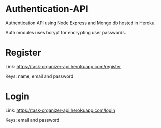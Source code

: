 # Authentication-API
Authentication API using Node Express and Mongo db hosted in Heroku.

Auth modules uses bcrypt for encrypting user passwords.

# Register
Link: https://task-organizer-api.herokuapp.com/register

Keys: name, email and password

# Login
Link: https://task-organizer-api.herokuapp.com/login

Keys: email and password
